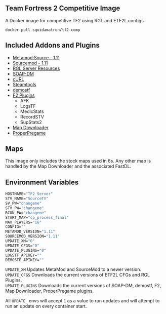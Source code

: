 ## Team Fortress 2 Competitive Image

A Docker image for competitive TF2 using RGL and ETF2L configs

```
docker pull squidamatron/tf2-comp
```

## Included Addons and Plugins

- [Metamod:Source - 1.11](https://www.sourcemm.net/)
- [Sourcemod - 1.11](https://www.sourcemod.net/)
- [RGL Server Resources](https://github.com/RGLgg/server-resources-updater)
- [SOAP-DM](https://github.com/sapphonie/SOAP-TF2DM)
- [cURL](https://github.com/sapphonie/SM-neocurl-ext)
- [Steamtools](https://builds.limetech.io/?p=steamtools)
- [demostf](https://github.com/demostf/plugin)
- [F2 Plugins](https://www.teamfortress.tv/13598/?page=1#post-1)
	- AFK
	- LogsTF
	- MedicStats
	- RecordSTV
	- SupStats2
- [Map Downloader](https://github.com/spiretf/mapdownloader)
- [ProperPregame](https://github.com/AJagger/ProperPregame)

## Maps

This image only includes the stock maps used in 6s. Any other map is handled by the Map Downloader and the associated FastDL.

## Environment Variables

```dockerfile
HOSTNAME="TF2 Server"
STV_NAME="SourceTV"
SV_PW="changeme"
STV_PW="changeme"
RCON_PW="changeme"
START_MAP="cp_process_final"
MAX_PLAYERS="16"
CONFIG=""
METAMOD_VERSION="1.11"
SOURCEMOD_VERSION="1.11"
UPDATE_XM="0"
UPDATE_CFGS="0"
UPDATE_PLUGINS="0"
LOGSTF_APIKEY=""
DEMOSTF_APIKEY=""
```
`UPDATE_XM` Updates MetaMod and SourceMod to a newer version.  
`UPDATE_CFGS` Downloads the current versions of ETF2L CFGs and RGL Plugins.  
`UPDATE_PLUGINS` Downloads the current versions of SOAP-DM, demostf, F2, Map Downloader, ProperPregame plugins.

All `UPDATE_` envs will accept `1` as a value to run updates and will attempt to run an update on every container start.
